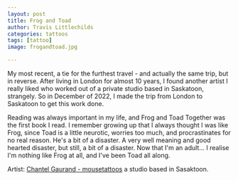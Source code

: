 ```yaml
---
layout: post
title: Frog and Toad
author: Travis Littlechilds
categories: tattoos
tags: [tattoo]
image: frogandtoad.jpg

---
```


My most recent, a tie for the furthest travel - and actually the same trip, but in reverse. After living in London for almost 10 years, I found another artist I really liked who worked out of a private studio based in Saskatoon, strangely. So in December of 2022, I made the trip from London to Saskatoon to get this work done. 

Reading was always important in my life, and Frog and Toad Together was the first book I read. I remember growing up that I always thought I was like Frog, since Toad is a little neurotic, worries too much, and procrastinates for no real reason. He's a bit of a disaster. A very well meaning and good hearted disaster, but still, a bit of a disaster. Now that I'm an adult... I realise I'm nothing like Frog at all, and I've been Toad all along. 

Artist: [Chantel Gaurand - mousetattoos](https://www.instagram.com/mousetattoos/) a studio based in Sasaktoon.